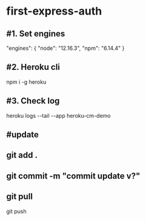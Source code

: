 # first-express-auth
#1. Set engines
-----------------------------------
 "engines": {
    "node": "12.16.3",
    "npm": "6.14.4"
  }

#2. Heroku cli
-----------------------------------
npm i -g heroku

#3. Check log
-----------------------------------
heroku logs --tail --app heroku-cm-demo



#update
-----------------------------------
git add .
-----------------------------------
git commit -m "commit update v?"
-----------------------------------
git pull
-----------------------------------
git push
